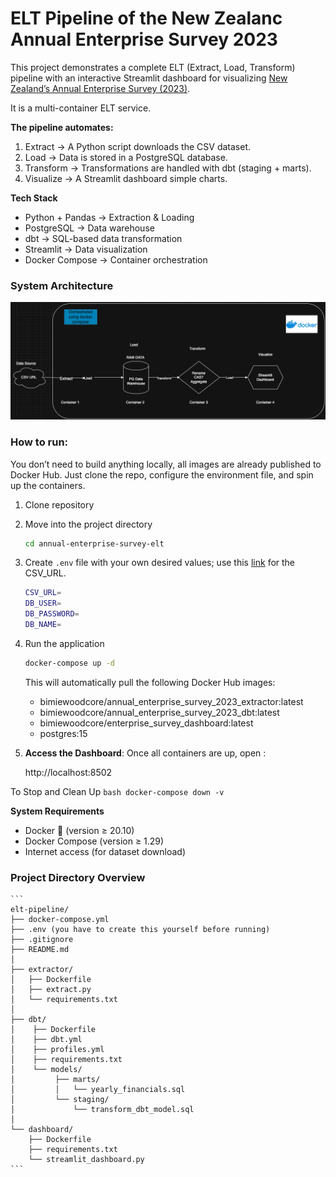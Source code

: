 # ELT Pipeline of the New Zealanc Annual Enterprise Survey 2023

This project demonstrates a complete ELT (Extract, Load, Transform) pipeline with an interactive Streamlit dashboard for visualizing [New Zealand’s Annual Enterprise Survey (2023)](https://www.stats.govt.nz/assets/Uploads/Annual-enterprise-survey/Annual-enterprise-survey-2023-financial-year-provisional/Download-data/annual-enterprise-survey-2023-financial-year-provisional.csv).

It is a multi-container ELT service.

**The pipeline automates:**
1. Extract → A Python script downloads the CSV dataset.
2. Load → Data is stored in a PostgreSQL database.
3. Transform → Transformations are handled with dbt (staging + marts).
4. Visualize → A Streamlit dashboard simple charts.

**Tech Stack**
- Python + Pandas → Extraction & Loading
- PostgreSQL → Data warehouse
- dbt → SQL-based data transformation
- Streamlit → Data visualization
- Docker Compose → Container orchestration


### System Architecture
<img src="./assets/Survey_elt_architecture.png">


### How to run:
You don’t need to build anything locally, all images are already published to Docker Hub.
Just clone the repo, configure the environment file, and spin up the containers.
1. Clone repository
2. Move into the project directory 
    ```bash
    cd annual-enterprise-survey-elt
    ```

3. Create `.env` file with your own desired values; use this [link](https://www.stats.govt.nz/assets/Uploads/Annual-enterprise-survey/Annual-enterprise-survey-2023-financial-year-provisional/Download-data/annual-enterprise-survey-2023-financial-year-provisional.csv) for the CSV_URL.
    ```bash
    CSV_URL=
    DB_USER=
    DB_PASSWORD=
    DB_NAME=
    ```

4. Run the application
    ```bash
    docker-compose up -d
    ```

    This will automatically pull the following Docker Hub images:
    - bimiewoodcore/annual_enterprise_survey_2023_extractor:latest
    - bimiewoodcore/annual_enterprise_survey_2023_dbt:latest
    - bimiewoodcore/enterprise_survey_dashboard:latest
    - postgres:15


5. **Access the Dashboard**: Once all containers are up, open : 

    http://localhost:8502


To Stop and Clean Up
    ```bash
    docker-compose down -v
    ```

**System Requirements**
-  Docker 🐳 (version ≥ 20.10)
- Docker Compose (version ≥ 1.29)
- Internet access (for dataset download)


### Project Directory Overview
    ```
    elt-pipeline/
    ├── docker-compose.yml
    ├── .env (you have to create this yourself before running)
    ├── .gitignore
    ├── README.md
    │
    ├── extractor/
    │   ├── Dockerfile
    │   ├── extract.py
    │   └── requirements.txt
    │
    ├── dbt/
    │    ├── Dockerfile
    │    ├── dbt.yml
    │    ├── profiles.yml
    │    ├── requirements.txt
    │    └── models/
    │         ├── marts/
    │         │   └── yearly_financials.sql
    │         └── staging/
    │             └── transform_dbt_model.sql
    │ 
    └── dashboard/
        ├── Dockerfile
        ├── requirements.txt
        └── streamlit_dashboard.py
    ```

